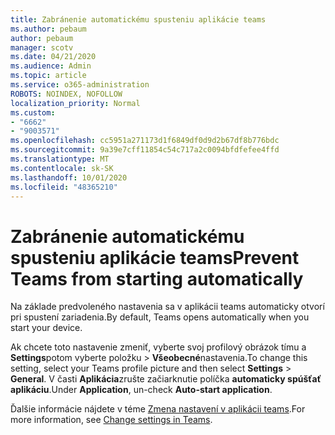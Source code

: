 ```yaml
---
title: Zabránenie automatickému spusteniu aplikácie teams
ms.author: pebaum
author: pebaum
manager: scotv
ms.date: 04/21/2020
ms.audience: Admin
ms.topic: article
ms.service: o365-administration
ROBOTS: NOINDEX, NOFOLLOW
localization_priority: Normal
ms.custom:
- "6662"
- "9003571"
ms.openlocfilehash: cc5951a271173d1f6849df0d9d2b67df8b776bdc
ms.sourcegitcommit: 9a39e7cff11854c54c717a2c0094bfdfefee4ffd
ms.translationtype: MT
ms.contentlocale: sk-SK
ms.lasthandoff: 10/01/2020
ms.locfileid: "48365210"
---
```

# <a name="prevent-teams-from-starting-automatically"></a><span data-ttu-id="df550-102">Zabránenie automatickému spusteniu aplikácie teams</span><span class="sxs-lookup"><span data-stu-id="df550-102">Prevent Teams from starting automatically</span></span>

<span data-ttu-id="df550-103">Na základe predvoleného nastavenia sa v aplikácii teams automaticky otvorí pri spustení zariadenia.</span><span class="sxs-lookup"><span data-stu-id="df550-103">By default, Teams opens automatically when you start your device.</span></span>

<span data-ttu-id="df550-104">Ak chcete toto nastavenie zmeniť, vyberte svoj profilový obrázok tímu a **Settings**potom vyberte položku  >   **Všeobecné**nastavenia.</span><span class="sxs-lookup"><span data-stu-id="df550-104">To change this setting, select your Teams profile picture and then select  **Settings** >  **General**.</span></span> <span data-ttu-id="df550-105">V časti  **Aplikácia**zrušte začiarknutie políčka  **automaticky spúšťať aplikáciu**.</span><span class="sxs-lookup"><span data-stu-id="df550-105">Under  **Application**, un-check  **Auto-start application**.</span></span>

<span data-ttu-id="df550-106">Ďalšie informácie nájdete v téme  [Zmena nastavení v aplikácii teams](https://support.microsoft.com/office/b506e8f1-1a96-4cf1-8c6b-b6ed4f424bc7).</span><span class="sxs-lookup"><span data-stu-id="df550-106">For more information, see  [Change settings in Teams](https://support.microsoft.com/office/b506e8f1-1a96-4cf1-8c6b-b6ed4f424bc7).</span></span>
